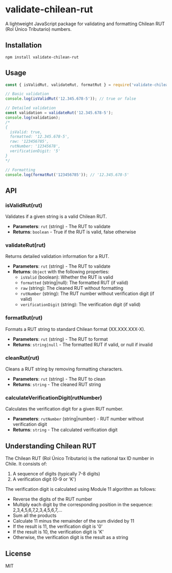 # validate-chilean-rut

A lightweight JavaScript package for validating and formatting Chilean RUT (Rol Único Tributario) numbers.

## Installation

```
npm install validate-chilean-rut
```

## Usage

```javascript
const { isValidRut, validateRut, formatRut } = require('validate-chilean-rut');

// Basic validation
console.log(isValidRut('12.345.678-5')); // true or false

// Detailed validation
const validation = validateRut('12.345.678-5');
console.log(validation);
/*
{
  isValid: true,
  formatted: '12.345.678-5',
  raw: '123456785',
  rutNumber: '12345678',
  verificationDigit: '5'
}
*/

// Formatting
console.log(formatRut('123456785')); // '12.345.678-5'
```

## API

### isValidRut(rut)

Validates if a given string is a valid Chilean RUT.

- **Parameters**: `rut` (string) - The RUT to validate
- **Returns**: `boolean` - True if the RUT is valid, false otherwise

### validateRut(rut)

Returns detailed validation information for a RUT.

- **Parameters**: `rut` (string) - The RUT to validate
- **Returns**: `Object` with the following properties:
  - `isValid` (boolean): Whether the RUT is valid
  - `formatted` (string|null): The formatted RUT (if valid)
  - `raw` (string): The cleaned RUT without formatting
  - `rutNumber` (string): The RUT number without verification digit (if valid)
  - `verificationDigit` (string): The verification digit (if valid)

### formatRut(rut)

Formats a RUT string to standard Chilean format (XX.XXX.XXX-X).

- **Parameters**: `rut` (string) - The RUT to format
- **Returns**: `string|null` - The formatted RUT if valid, or null if invalid

### cleanRut(rut)

Cleans a RUT string by removing formatting characters.

- **Parameters**: `rut` (string) - The RUT to clean
- **Returns**: `string` - The cleaned RUT string

### calculateVerificationDigit(rutNumber)

Calculates the verification digit for a given RUT number.

- **Parameters**: `rutNumber` (string|number) - RUT number without verification digit
- **Returns**: `string` - The calculated verification digit

## Understanding Chilean RUT

The Chilean RUT (Rol Único Tributario) is the national tax ID number in Chile. It consists of:

1. A sequence of digits (typically 7-8 digits)
2. A verification digit (0-9 or 'K')

The verification digit is calculated using Module 11 algorithm as follows:
- Reverse the digits of the RUT number
- Multiply each digit by the corresponding position in the sequence: 2,3,4,5,6,7,2,3,4,5,6,7,...
- Sum all the products
- Calculate 11 minus the remainder of the sum divided by 11
- If the result is 11, the verification digit is '0'
- If the result is 10, the verification digit is 'K'
- Otherwise, the verification digit is the result as a string

## License

MIT